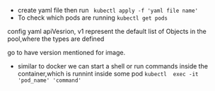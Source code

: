 - create yaml file then run ` kubectl apply -f 'yaml file name'`
- To check which pods are running `kubectl get pods`



config yaml apiVesrion, v1 represent the default list of Objects in the pool,where the types are defined 

go to have version mentioned for image.

- similar to docker we can start a shell or run commands inside the container,which is runnint inside some pod `kubectl  exec -it 'pod_name' 'command'`
